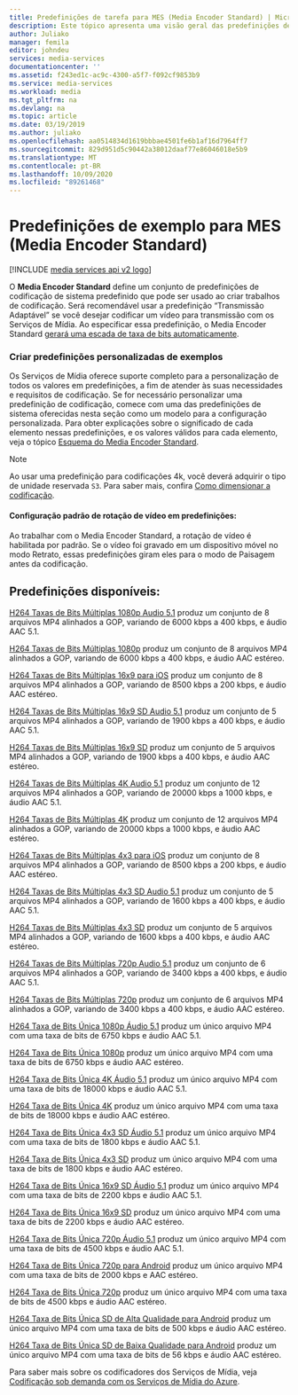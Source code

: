 ```yaml
---
title: Predefinições de tarefa para MES (Media Encoder Standard) | Microsoft Docs
description: Este tópico apresenta uma visão geral das predefinições de exemplo definidas pelo serviço para MES (Media Encoder Standard).
author: Juliako
manager: femila
editor: johndeu
services: media-services
documentationcenter: ''
ms.assetid: f243ed1c-ac9c-4300-a5f7-f092cf9853b9
ms.service: media-services
ms.workload: media
ms.tgt_pltfrm: na
ms.devlang: na
ms.topic: article
ms.date: 03/19/2019
ms.author: juliako
ms.openlocfilehash: aa0514834d1619bbbae4501fe6b1af16d7964ff7
ms.sourcegitcommit: 829d951d5c90442a38012daaf77e86046018e5b9
ms.translationtype: MT
ms.contentlocale: pt-BR
ms.lasthandoff: 10/09/2020
ms.locfileid: "89261468"
---
```

# <a name="sample-presets-for-media-encoder-standard-mes"></a>Predefinições de exemplo para MES (Media Encoder Standard)

[!INCLUDE [media services api v2 logo](./includes/v2-hr.md)]

O **Media Encoder Standard** define um conjunto de predefinições de codificação de sistema predefinido que pode ser usado ao criar trabalhos de codificação. Será recomendável usar a predefinição “Transmissão Adaptável” se você desejar codificar um vídeo para transmissão com os Serviços de Mídia. Ao especificar essa predefinição, o Media Encoder Standard [gerará uma escada de taxa de bits automaticamente](media-services-autogen-bitrate-ladder-with-mes.md). 

### <a name="creating-custom-presets-from-samples"></a>Criar predefinições personalizadas de exemplos
Os Serviços de Mídia oferece suporte completo para a personalização de todos os valores em predefinições, a fim de atender às suas necessidades e requisitos de codificação. Se for necessário personalizar uma predefinição de codificação, comece com uma das predefinições de sistema oferecidas nesta seção como um modelo para a configuração personalizada. Para obter explicações sobre o significado de cada elemento nessas predefinições, e os valores válidos para cada elemento, veja o tópico [Esquema do Media Encoder Standard](media-services-mes-schema.md).  
  
> [!NOTE]
>  Ao usar uma predefinição para codificações 4k, você deverá adquirir o tipo de unidade reservada `S3`. Para saber mais, confira [Como dimensionar a codificação](./media-services-scale-media-processing-overview.md).  

#### <a name="video-rotation-default-setting-in-presets"></a>Configuração padrão de rotação de vídeo em predefinições:
Ao trabalhar com o Media Encoder Standard, a rotação de vídeo é habilitada por padrão. Se o vídeo foi gravado em um dispositivo móvel no modo Retrato, essas predefinições giram eles para o modo de Paisagem antes da codificação.
 
## <a name="available-presets"></a>Predefinições disponíveis: 

 [H264 Taxas de Bits Múltiplas 1080p Audio 5.1](media-services-mes-preset-H264-Multiple-Bitrate-1080p-Audio-5.1.md) produz um conjunto de 8 arquivos MP4 alinhados a GOP, variando de 6000 kbps a 400 kbps, e áudio AAC 5.1.  
  
 [H264 Taxas de Bits Múltiplas 1080p](media-services-mes-preset-H264-Multiple-Bitrate-1080p.md) produz um conjunto de 8 arquivos MP4 alinhados a GOP, variando de 6000 kbps a 400 kbps, e áudio AAC estéreo.  
  
 [H264 Taxas de Bits Múltiplas 16x9 para iOS](media-services-mes-preset-H264-Multiple-Bitrate-16x9-for-iOS.md) produz um conjunto de 8 arquivos MP4 alinhados a GOP, variando de 8500 kbps a 200 kbps, e áudio AAC estéreo.  
  
 [H264 Taxas de Bits Múltiplas 16x9 SD Audio 5.1](media-services-mes-preset-H264-Multiple-Bitrate-16x9-SD-Audio-5.1.md) produz um conjunto de 5 arquivos MP4 alinhados a GOP, variando de 1900 kbps a 400 kbps, e áudio AAC 5.1.  
  
 [H264 Taxas de Bits Múltiplas 16x9 SD](media-services-mes-preset-H264-Multiple-Bitrate-16x9-SD.md) produz um conjunto de 5 arquivos MP4 alinhados a GOP, variando de 1900 kbps a 400 kbps, e áudio AAC estéreo.  
  
 [H264 Taxas de Bits Múltiplas 4K Audio 5.1](media-services-mes-preset-H264-Multiple-Bitrate-4K-Audio-5.1.md) produz um conjunto de 12 arquivos MP4 alinhados a GOP, variando de 20000 kbps a 1000 kbps, e áudio AAC 5.1.  
  
 [H264 Taxas de Bits Múltiplas 4K](media-services-mes-preset-H264-Multiple-Bitrate-4K.md) produz um conjunto de 12 arquivos MP4 alinhados a GOP, variando de 20000 kbps a 1000 kbps, e áudio AAC estéreo.  
  
 [H264 Taxas de Bits Múltiplas 4x3 para iOS](media-services-mes-preset-H264-Multiple-Bitrate-4x3-for-iOS.md) produz um conjunto de 8 arquivos MP4 alinhados a GOP, variando de 8500 kbps a 200 kbps, e áudio AAC estéreo.  
  
 [H264 Taxas de Bits Múltiplas 4x3 SD Audio 5.1](media-services-mes-preset-H264-Multiple-Bitrate-4x3-SD-Audio-5.1.md) produz um conjunto de 5 arquivos MP4 alinhados a GOP, variando de 1600 kbps a 400 kbps, e áudio AAC 5.1.  
  
 [H264 Taxas de Bits Múltiplas 4x3 SD](media-services-mes-preset-H264-Multiple-Bitrate-4x3-SD.md) produz um conjunto de 5 arquivos MP4 alinhados a GOP, variando de 1600 kbps a 400 kbps, e áudio AAC estéreo.  
  
 [H264 Taxas de Bits Múltiplas 720p Audio 5.1](media-services-mes-preset-H264-Multiple-Bitrate-720p-Audio-5.1.md) produz um conjunto de 6 arquivos MP4 alinhados a GOP, variando de 3400 kbps a 400 kbps, e áudio AAC 5.1.  
  
 [H264 Taxas de Bits Múltiplas 720p](media-services-mes-preset-H264-Multiple-Bitrate-720p.md) produz um conjunto de 6 arquivos MP4 alinhados a GOP, variando de 3400 kbps a 400 kbps, e áudio AAC estéreo.  
  
 [H264 Taxa de Bits Única 1080p Áudio 5.1](media-services-mes-preset-H264-Single-Bitrate-1080p-Audio-5.1.md) produz um único arquivo MP4 com uma taxa de bits de 6750 kbps e áudio AAC 5.1.  
  
 [H264 Taxa de Bits Única 1080p](media-services-mes-preset-H264-Single-Bitrate-1080p.md) produz um único arquivo MP4 com uma taxa de bits de 6750 kbps e áudio AAC estéreo.  
  
 [H264 Taxa de Bits Única 4K Áudio 5.1](media-services-mes-preset-H264-Single-Bitrate-4K-Audio-5.1.md) produz um único arquivo MP4 com uma taxa de bits de 18000 kbps e áudio AAC 5.1.  
  
 [H264 Taxa de Bits Única 4K](media-services-mes-preset-H264-Single-Bitrate-4K.md) produz um único arquivo MP4 com uma taxa de bits de 18000 kbps e áudio AAC estéreo.  
  
 [H264 Taxa de Bits Única 4x3 SD Áudio 5.1](media-services-mes-preset-H264-Single-Bitrate-4x3-SD-Audio-5.1.md) produz um único arquivo MP4 com uma taxa de bits de 1800 kbps e áudio AAC 5.1.  
  
 [H264 Taxa de Bits Única 4x3 SD](media-services-mes-preset-H264-Single-Bitrate-4x3-SD.md) produz um único arquivo MP4 com uma taxa de bits de 1800 kbps e áudio AAC estéreo.  
  
 [H264 Taxa de Bits Única 16x9 SD Áudio 5.1](media-services-mes-preset-H264-Single-Bitrate-16x9-SD-Audio-5.1.md) produz um único arquivo MP4 com uma taxa de bits de 2200 kbps e áudio AAC 5.1.  
  
 [H264 Taxa de Bits Única 16x9 SD](media-services-mes-preset-H264-Single-Bitrate-16x9-SD.md) produz um único arquivo MP4 com uma taxa de bits de 2200 kbps e áudio AAC estéreo.  
  
 [H264 Taxa de Bits Única 720p Áudio 5.1](media-services-mes-preset-H264-Single-Bitrate-720p-Audio-5.1.md) produz um único arquivo MP4 com uma taxa de bits de 4500 kbps e áudio AAC 5.1.  
  
 [H264 Taxa de Bits Única 720p para Android](media-services-mes-preset-H264-Single-Bitrate-720p-for-Android.md) produz um único arquivo MP4 com uma taxa de bits de 2000 kbps e AAC estéreo.  
  
 [H264 Taxa de Bits Única 720p](media-services-mes-preset-H264-Single-Bitrate-720p.md) produz um único arquivo MP4 com uma taxa de bits de 4500 kbps e áudio AAC estéreo.  
  
 [H264 Taxa de Bits Única SD de Alta Qualidade para Android](media-services-mes-preset-H264-Single-Bitrate-High-Quality-SD-for-Android.md) produz um único arquivo MP4 com uma taxa de bits de 500 kbps e áudio AAC estéreo.  
  
 [H264 Taxa de Bits Única SD de Baixa Qualidade para Android](media-services-mes-preset-H264-Single-Bitrate-Low-Quality-SD-for-Android.md) produz um único arquivo MP4 com uma taxa de bits de 56 kbps e áudio AAC estéreo.  
  
 Para saber mais sobre os codificadores dos Serviços de Mídia, veja [Codificação sob demanda com os Serviços de Mídia do Azure](./media-services-encode-asset.md).
